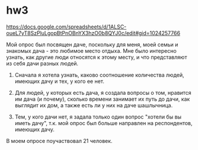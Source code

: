 # hw3
https://docs.google.com/spreadsheets/d/1ALSC-oueL7yT8SzPluLgopBtPnOBnYX3hzO0b8QYJ0c/edit#gid=1024257766

Мой опрос был посвящен даче, поскольку для меня, моей семьи и знакомых дача - это любимое место отдыха. Мне было интересно узнать, как другие люди относятся к этому месту, и что представляют из себя дачи разных людей.

1. Сначала я хотела узнать, каково соотношение количества людей, имеющих дачу и тех, у кого ее нет. 

2. Для людей, у которых есть дача, я создала вопросы о том, нравится им дача (и почему), сколько времени занимает их путь до дачи, как выглядит их дом, а также есть ли у них на даче шашлычница. 

3. Тем, у кого дачи нет, я задала только один вопрос "хотели бы вы иметь дачу", т.к. мой опрос был больше направлен на респондентов, имеющих дачу.

В моем опросе поучаствовал 21 человек.
